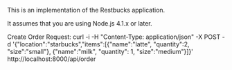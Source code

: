This is an implementation of the Restbucks application.

It assumes that you are using Node.js 4.1.x or later.

Create Order Request:
curl -i -H "Content-Type: application/json" -X POST -d '{"location":"starbucks","items":[{"name":"latte", "quantity":2, "size":"small"}, {"name":"milk", "quantity": 1, "size":"medium"}]}' http://localhost:8000/api/order
